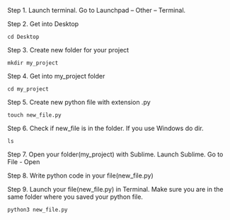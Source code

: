 Step 1. Launch terminal. Go to Launchpad – Other – Terminal.

Step 2. Get into Desktop
```
cd Desktop
```

Step 3. Create new folder for your project
```
mkdir my_project
```

Step 4. Get into my_project folder
```
cd my_project
```

Step 5. Create new python file with extension .py
```
touch new_file.py
```

Step 6. Check if new_file is in the folder. If you use Windows do dir.
```
ls
```

Step 7. Open your folder(my_project) with Sublime. Launch Sublime. 
Go to File - Open

Step 8. Write python code in your file(new_file.py)

Step 9. Launch your file(new_file.py) in Terminal. Make sure you are in the same folder where you saved your python file.
```
python3 new_file.py
```
